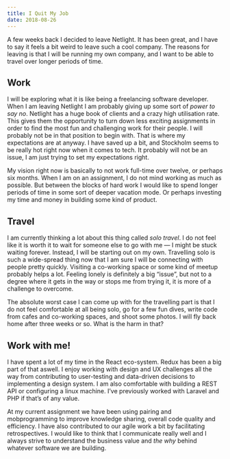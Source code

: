 ```yaml
---
title: I Quit My Job
date: 2018-08-26
---
```


A few weeks back I decided to leave Netlight. It has been great, and I have to
say it feels a bit weird to leave such a cool company. The reasons for leaving
is that I will be running my own company, and I want to be able to travel over
longer periods of time.

## Work

I will be exploring what it is like being a freelancing software developer. When
I am leaving Netlight I am probably giving up some sort of _power to say no_.
Netlight has a huge book of clients and a crazy high utilisation rate. This
gives them the opportunity to turn down less exciting assignments in order to
find the most fun and challenging work for their people. I will probably not be
in that position to begin with. That is where my expectations are at anyway. I
have saved up a bit, and Stockholm seems to be really hot right now when it
comes to tech. It probably will not be an issue, I am just trying to set my
expectations right.

My vision right now is basically to not work full-time over twelve, or perhaps
six months. When I am on an assignment, I do not mind working as much as
possible. But between the blocks of hard work I would like to spend longer
periods of time in some sort of deeper vacation mode. Or perhaps investing my
time and money in building some kind of product.

## Travel

I am currently thinking a lot about this thing called _solo travel_. I do not
feel like it is worth it to wait for someone else to go with me — I might be
stuck waiting forever. Instead, I will be starting out on my own. Travelling
solo is such a wide-spread thing now that I am sure I will be connecting with
people pretty quickly. Visiting a co-working space or some kind of meetup
probably helps a lot. Feeling lonely is definitely a big “issue”, but not to a
degree where it gets in the way or stops me from trying it, it is more of a
challenge to overcome.

The absolute worst case I can come up with for the travelling part is that I do
not feel comfortable at all being solo, go for a few fun dives, write code from
cafes and co-working spaces, and shoot some photos. I will fly back home after
three weeks or so. What is the harm in that?

## Work with me!

I have spent a lot of my time in the React eco-system. Redux has been a big part
of that aswell. I enjoy working with design and UX challenges all the way from
contributing to user-testing and data-driven decisions to implementing a design
system. I am also comfortable with building a REST API or configuring a linux
machine. I’ve previously worked with Laravel and PHP if that’s of any value.

At my current assignment we have been using pairing and mobprogramming to
improve knowledge sharing, overall code quality and efficiency. I have also
contributed to our agile work a bit by facilitating retrospectives. I would like
to think that I communicate really well and I always strive to understand the
business value and _the why_ behind whatever software we are building.
